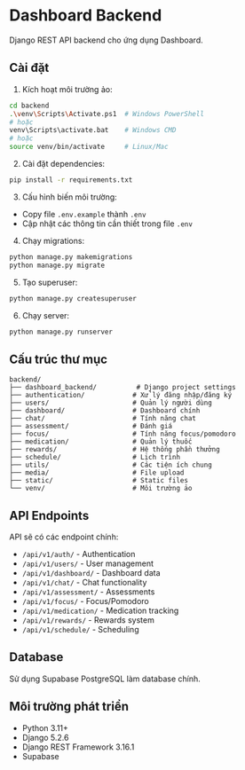 # Dashboard Backend

Django REST API backend cho ứng dụng Dashboard.

## Cài đặt

1. Kích hoạt môi trường ảo:
```bash
cd backend
.\venv\Scripts\Activate.ps1  # Windows PowerShell
# hoặc
venv\Scripts\activate.bat    # Windows CMD
# hoặc  
source venv/bin/activate     # Linux/Mac
```

2. Cài đặt dependencies:
```bash
pip install -r requirements.txt
```

3. Cấu hình biến môi trường:
- Copy file `.env.example` thành `.env`
- Cập nhật các thông tin cần thiết trong file `.env`

4. Chạy migrations:
```bash
python manage.py makemigrations
python manage.py migrate
```

5. Tạo superuser:
```bash
python manage.py createsuperuser
```

6. Chạy server:
```bash
python manage.py runserver
```

## Cấu trúc thư mục

```
backend/
├── dashboard_backend/          # Django project settings
├── authentication/            # Xử lý đăng nhập/đăng ký
├── users/                     # Quản lý người dùng
├── dashboard/                 # Dashboard chính
├── chat/                      # Tính năng chat
├── assessment/                # Đánh giá
├── focus/                     # Tính năng focus/pomodoro
├── medication/                # Quản lý thuốc
├── rewards/                   # Hệ thống phần thưởng
├── schedule/                  # Lịch trình
├── utils/                     # Các tiện ích chung
├── media/                     # File upload
├── static/                    # Static files
└── venv/                      # Môi trường ảo
```

## API Endpoints

API sẽ có các endpoint chính:

- `/api/v1/auth/` - Authentication
- `/api/v1/users/` - User management  
- `/api/v1/dashboard/` - Dashboard data
- `/api/v1/chat/` - Chat functionality
- `/api/v1/assessment/` - Assessments
- `/api/v1/focus/` - Focus/Pomodoro
- `/api/v1/medication/` - Medication tracking
- `/api/v1/rewards/` - Rewards system
- `/api/v1/schedule/` - Scheduling

## Database

Sử dụng Supabase PostgreSQL làm database chính.

## Môi trường phát triển

- Python 3.11+
- Django 5.2.6
- Django REST Framework 3.16.1
- Supabase